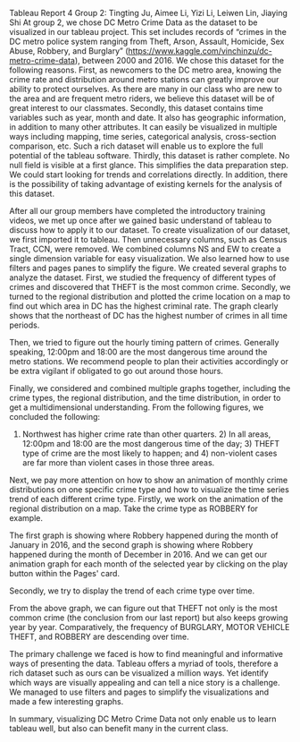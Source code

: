 Tableau Report 4
Group 2: Tingting Ju, Aimee Li, Yizi Li, Leiwen Lin, Jiaying Shi
At group 2, we chose DC Metro Crime Data as the dataset to be visualized in our tableau project. This set includes records of “crimes in the DC metro police system ranging from Theft, Arson, Assault, Homicide, Sex Abuse, Robbery, and Burglary” (https://www.kaggle.com/vinchinzu/dc-metro-crime-data), between 2000 and 2016.
We chose this dataset for the following reasons. First, as newcomers to the DC metro area, knowing the crime rate and distribution around metro stations can greatly improve our ability to protect ourselves. As there are many in our class who are new to the area and are frequent metro riders, we believe this dataset will be of great interest to our classmates.
Secondly, this dataset contains time variables such as year, month and date. It also has geographic information, in addition to many other attributes. It can easily be visualized in multiple ways including mapping, time series, categorical analysis, cross-section comparison, etc. Such a rich dataset will enable us to explore the full potential of the tableau software.
Thirdly, this dataset is rather complete. No null field is visible at a first glance. This simplifies the data preparation step. We could start looking for trends and correlations directly. In addition, there is the possibility of taking advantage of existing kernels for the analysis of this dataset. 

After all our group members have completed the introductory training videos, we met up once after we gained basic understand of tableau to discuss how to apply it to our dataset. To create visualization of our dataset, we first imported it to tableau. Then unnecessary columns, such as Census Tract, CCN, were removed. We combined columns NS and EW to create a single dimension variable for easy visualization. We also learned how to use filters and pages panes to simplify the figure. 
We created several graphs to analyze the dataset. First, we studied the frequency of different types of crimes and discovered that THEFT is the most common crime. 
Secondly, we turned to the regional distribution and plotted the crime location on a map to find out which area in DC has the highest criminal rate. The graph clearly shows that the northeast of DC has the highest number of crimes in all time periods. 
 
 
Then, we tried to figure out the hourly timing pattern of crimes. Generally speaking, 12:00pm and 18:00 are the most dangerous time around the metro stations. We recommend people to plan their activities accordingly or be extra vigilant if obligated to go out around those hours. 

Finally, we considered and combined multiple graphs together, including the crime types, the regional distribution, and the time distribution, in order to get a multidimensional understanding. From the following figures, we concluded the following: 
1) Northwest has higher crime rate than other quarters. 2) In all areas, 12:00pm and 18:00 are the most dangerous time of the day; 3) THEFT type of crime are the most likely to happen; and 4) non-violent cases are far more than violent cases in those three areas. 
 
Next, we pay more attention on how to show an animation of monthly crime distributions on one specific crime type and how to visualize the time series trend of each different crime type. 
Firstly, we work on the animation of the regional distribution on a map. Take the crime type as ROBBERY for example.  

The first graph is showing where Robbery happened during the month of January in 2016, and the second graph is showing where Robbery happened during the month of December in 2016. And we can get our animation graph for each month of the selected year by clicking on the play button within the Pages' card. 

Secondly, we try to display the trend of each crime type over time. 

From the above graph, we can figure out that THEFT not only is the most common crime (the conclusion from our last report) but also keeps growing year by year. Comparatively, the frequency of BURGLARY, MOTOR VEHICLE THEFT, and ROBBERY are descending over time. 

The primary challenge we faced is how to find meaningful and informative ways of presenting the data. Tableau offers a myriad of tools, therefore a rich dataset such as ours can be visualized a million ways. Yet identify which ways are visually appealing and can tell a nice story is a challenge. We managed to use filters and pages to simplify the visualizations and made a few interesting graphs. 

In summary, visualizing DC Metro Crime Data not only enable us to learn tableau well, but also can benefit many in the current class.
